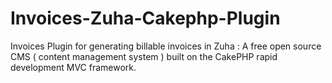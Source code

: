 Invoices-Zuha-Cakephp-Plugin
============================

Invoices Plugin for generating billable invoices in Zuha : A free open source CMS ( content management system ) built on the CakePHP rapid development MVC framework.